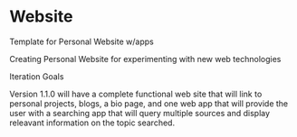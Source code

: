 # Website
Template for Personal Website w/apps

Creating Personal Website for experimenting with new web technologies

Iteration Goals

Version 1.1.0 will have a complete functional web site that will
	link to personal projects, blogs, a bio page, and one web app
	that will provide the user with a searching app that will
	query multiple sources and display releavant information on the
	topic searched.
